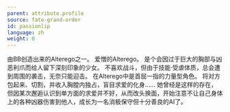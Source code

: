 ```yaml
---
parent: attribute.profile
source: fate-grand-order
id: passionlip
language: zh
weight: 0
---
```


由BB创造出来的Alterego之一。
爱憎的Alterego。
是个会因过于巨大的胸部与凶恶利爪而给人留下深刻印象的少女。
不喜欢战斗，但由于技能·受虐体质，总会遭到周围的袭击，无奈只能迎击。
在Alterego中是首屈一指的力量型角色。
将对方包起来、切割，并收入胸膛内独占，盲目求爱的化身……
她曾经是这样的存在，但因某次邂逅认识到单方面的求爱并不好，从而改头换面，开始注意不让自己身体上的各种凶器伤害到他人，成长为一名消极保守但十分善良的AI了。
